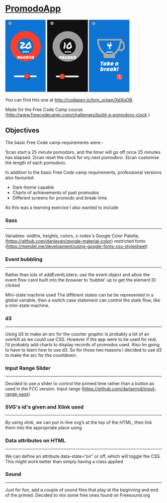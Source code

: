 # [PromodoApp](https://appijumbo.github.io/PromodoApp/)

<a href="https://appijumbo.github.io/PromodoApp/"><img src="./extras/three.jpg" width="400"></a>


You can find this one at http://codepen.io/tom_o/pen/XdXqOB.

Made for the Free Code Camp course (http://www.freecodecamp.com/challenges/build-a-pomodoro-clock )

## Objectives

The basic Free Code camp requirements were:-

1)can start a 25 minute pomodoro, and the timer will go off once 25 minutes has elapsed.
2)can reset the clock for my next pomodoro.
3)can customise the length of each pomodoro.

In addition to the basic Free Code camp requirements, 
professional versions also favoured:

* Dark theme capable
* Charts of achievements of past promodos
* Different screens for promodo and break-time


As this was a learning exercise I also wanted to include

### Sass
*****

Variables: widths, heights, colors, z-index's
Google Color Palette, (https://github.com/danlevan/google-material-color) restricted fonts (https://mendel.me/development/using-google-fonts-css-stylesheet)



### Event  bubbling
***************
Rather than lots of addEventListers; use the event object and allow the event flow carol built into the browser to ‘bubble’ up to get the element ID clicked

Mini-state machine used
The different states can be be represented in a global variable, then a switch case statement can control the state flow, like a mini-state machine.

### d3
******
Using d3 to make an arc for the counter graphic is probably a bit of an overkill as we could use CSS. However if the app were to be used for real, I’d probably add charts to display records of promodos used. Also Im going to have to learn how to use d3.
So for those two reasons I decided to use d3 to make the arc for the countdown.


### Input Range Slider
******************
Decided to use a slider to control the primed time rather than 
a button as used in the FCC version.
Input range (https://github.com/darlanrod/input-range-sass)


### SVG's id's given and Xlink used
*******************************
By using xlink, we can put in-line svg’s at the top of the HTML, then link them into the appropriate place using <use id=“the_link_id”> 

### Data attributes on HTML
***********************
We can define an attribute data-state=“on” or off, which will toggle the CSS. This might work better than simply having a class applied

### Sound
*******
Just for fun, add a couple of sound files that play at the beginning and end of the primed. Decided to mix some free ones found on Freesound.org




